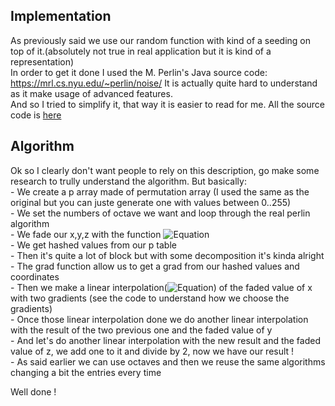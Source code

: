 ## Implementation

As previously said we use our random function with kind of a seeding on top of it.(absolutely not true in real application but it is kind of a representation)  
In order to get it done I used the M. Perlin's Java source code: https://mrl.cs.nyu.edu/~perlin/noise/
It is actually quite hard to understand as it make usage of advanced features.  
And so I tried to simplify it, that way it is easier to read for me.
All the source code is [here](../../js/perlin.js)

## Algorithm

Ok so I clearly don't want people to rely on this description, go make some research to trully understand the algorithm.
But basically:  
    - We create a p array made of permutation array (I used the same as the original but you can juste generate one with values between 0..255)  
    - We set the numbers of octave we want and loop through the real perlin algorithm  
    - We fade our x,y,z with the function ![Equation](https://math.now.sh?from=6t%5E5%20*%2015t%5E4%20%2B%2010t%5E3)  
    - We get hashed values from our p table  
    - Then it's quite a lot of block but with some decomposition it's kinda alright  
    - The grad function allow us to get a grad from our hashed values and coordinates  
    - Then we make a linear interpolation(![Equation](https://math.now.sh?from=a%2Bt*%28b-a%29)) of the faded value of x with two gradients (see the code to understand how we choose the gradients)  
    - Once those linear interpolation done we do another linear interpolation with the result of the two previous one and the faded value of y  
    - And let's do another linear interpolation with the new result and the faded value of z, we add one to it and divide by 2, now we have our result !  
    - As said earlier we can use octaves and then we reuse the same algorithms changing a bit the entries every time  

Well done !